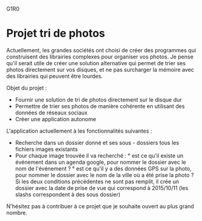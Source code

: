 G1R0

# Projet tri de photos

Actuellement, les grandes sociétés ont choisi de créer des programmes qui construisent des librairies complexes pour organiser vos photos. Je pense qu'il serait utile de créer une solution alternative qui permet de trier ses photos directement sur vos disques, et ne pas surcharger la mémoire avec des librairies qui peuvent être lourdes.

Objet du projet : 
- Fournir une solution de tri de photos directement sur le disque dur
- Permettre de trier ses photos de manière cohérente en utilisant des données de réseaux sociaux
- Créer une application autonome
 
L'application actuellement à les fonctionnalités suivantes : 

- Recherche dans un dossier donné et ses sous - dossiers tous les fichiers images existants
- Pour chaque image trouvée il va recherché : 
  ° est ce qu'il existe un événement dans un agenda google, pour nommer le dossier avec le nom de l'événement ?
  ° est ce qu'il y a des données GPS sur la photo, pour nommer le dossier avec le nom de la ville où a été prise la photo ?
  Si les deux conditions précédentes ne sont pas remplit, il crée un dossier avec la date de prise de vue qui correspond à 2015/10/11 (les slashs correspondent à des sous dossier)

N'hésitez pas à contribuer à ce projet que je souhaite ouvert au plus grand nombre.



